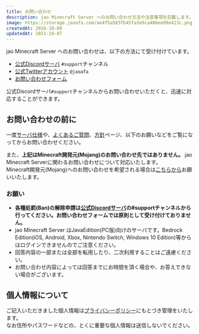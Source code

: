 ```yaml
---
title: お問い合わせ
description: jao Minecraft Server へのお問い合わせ方法や注意事項を記載します。
image: https://storage.jaoafa.com/ae4f5a583fb45fa3e9ca486ee09e413c.png
createdAt: 2016-10-08
updatedAt: 2021-10-07
---
```


jao Minecraft Server へのお問い合わせは、以下の方法にて受け付けています。

- [公式Discordサーバ](/blog/join-discord) `#support`チャンネル
- [公式Twitterアカウント](https://twitter.com/jaoafa) `@jaoafa`
- [お問い合わせフォーム](https://forms.gle/Rpj1ZV76p2NsdWMK6)

公式Discordサーバ`#support`チャンネルからお問い合わせいただくと、迅速に対応することができます。

## お問い合わせの前に

一度[サーバ仕様](/server/specifications)や、[よくあるご質問](/support/faq)、[方針](/server/policies)ページ、以下のお願いなどをご覧になってからお問い合わせください。

また、**上記はMinecraft開発元(Mojang)のお問い合わせ先ではありません。** jao Minecraft Serverに関わるお問い合わせについて対応いたします。  
Minecraft開発元(Mojang)へのお問い合わせを希望される場合は[こちらから](https://help.minecraft.net/hc/ja/requests/new)お願いいたします。

### お願い

- **各種処罰(Ban)の解除申請は[公式Discordサーバ](/blog/join-discord)の#supportチャンネルから行ってください。お問い合わせフォームでは原則として受け付けておりません。**
- jao Minecraft Server はJavaEdition(PC版)向けのサーバです。Bedrock Edition(iOS, Android, Xbox, Nintendo Switch, Windows 10 Edition)等からはログインできませんのでご注意ください。
- 回答内容の一部または全部を転用したり、二次利用することはご遠慮ください。
- お問い合わせ内容によっては回答までにお時間を頂く場合や、お答えできない場合がございます。

## 個人情報について

ご記入いただきました個人情報は[プライバシーポリシー](/server/policies/privacy)にもとづき管理をいたします。  
なお住所やパスワードなどの、とくに重要な個人情報は送信しないでください。
